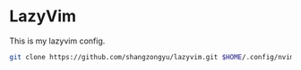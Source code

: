 # LazyVim

This is my lazyvim config.

```sh
git clone https://github.com/shangzongyu/lazyvim.git $HOME/.config/nvim
```
